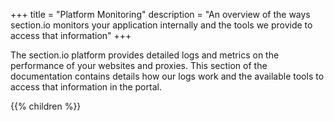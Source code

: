 +++
title = "Platform Monitoring"
description = "An overview of the ways section.io monitors your application internally and the tools we provide to access that information"
+++

The section.io platform provides detailed logs and metrics on the performance of your websites and proxies. This section of the documentation contains details how our logs work and the available tools to access that information in the portal.

{{% children %}}

